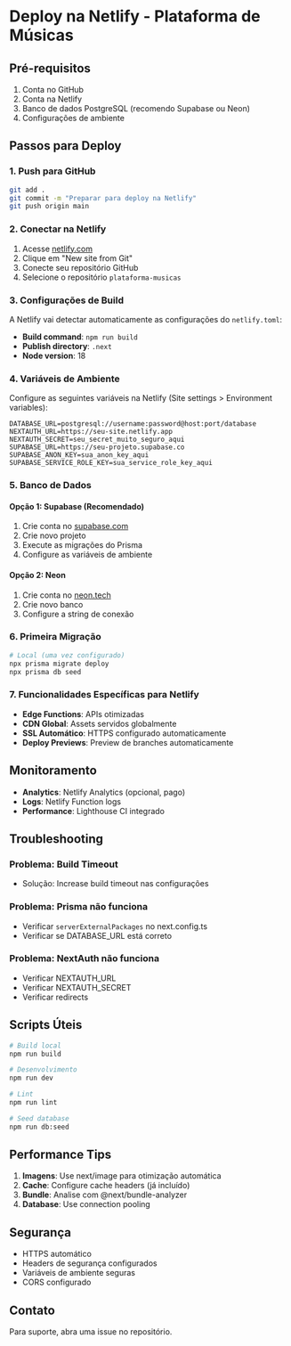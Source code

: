 # Deploy na Netlify - Plataforma de Músicas

## Pré-requisitos

1. Conta no GitHub
2. Conta na Netlify
3. Banco de dados PostgreSQL (recomendo Supabase ou Neon)
4. Configurações de ambiente

## Passos para Deploy

### 1. Push para GitHub
```bash
git add .
git commit -m "Preparar para deploy na Netlify"
git push origin main
```

### 2. Conectar na Netlify

1. Acesse [netlify.com](https://netlify.com)
2. Clique em "New site from Git"
3. Conecte seu repositório GitHub
4. Selecione o repositório `plataforma-musicas`

### 3. Configurações de Build

A Netlify vai detectar automaticamente as configurações do `netlify.toml`:

- **Build command**: `npm run build`
- **Publish directory**: `.next`
- **Node version**: 18

### 4. Variáveis de Ambiente

Configure as seguintes variáveis na Netlify (Site settings > Environment variables):

```env
DATABASE_URL=postgresql://username:password@host:port/database
NEXTAUTH_URL=https://seu-site.netlify.app
NEXTAUTH_SECRET=seu_secret_muito_seguro_aqui
SUPABASE_URL=https://seu-projeto.supabase.co
SUPABASE_ANON_KEY=sua_anon_key_aqui
SUPABASE_SERVICE_ROLE_KEY=sua_service_role_key_aqui
```

### 5. Banco de Dados

#### Opção 1: Supabase (Recomendado)
1. Crie conta no [supabase.com](https://supabase.com)
2. Crie novo projeto
3. Execute as migrações do Prisma
4. Configure as variáveis de ambiente

#### Opção 2: Neon
1. Crie conta no [neon.tech](https://neon.tech)
2. Crie novo banco
3. Configure a string de conexão

### 6. Primeira Migração
```bash
# Local (uma vez configurado)
npx prisma migrate deploy
npx prisma db seed
```

### 7. Funcionalidades Específicas para Netlify

- **Edge Functions**: APIs otimizadas
- **CDN Global**: Assets servidos globalmente
- **SSL Automático**: HTTPS configurado automaticamente
- **Deploy Previews**: Preview de branches automaticamente

## Monitoramento

- **Analytics**: Netlify Analytics (opcional, pago)
- **Logs**: Netlify Function logs
- **Performance**: Lighthouse CI integrado

## Troubleshooting

### Problema: Build Timeout
- Solução: Increase build timeout nas configurações

### Problema: Prisma não funciona
- Verificar `serverExternalPackages` no next.config.ts
- Verificar se DATABASE_URL está correto

### Problema: NextAuth não funciona
- Verificar NEXTAUTH_URL
- Verificar NEXTAUTH_SECRET
- Verificar redirects

## Scripts Úteis

```bash
# Build local
npm run build

# Desenvolvimento
npm run dev

# Lint
npm run lint

# Seed database
npm run db:seed
```

## Performance Tips

1. **Imagens**: Use next/image para otimização automática
2. **Cache**: Configure cache headers (já incluído)
3. **Bundle**: Analise com @next/bundle-analyzer
4. **Database**: Use connection pooling

## Segurança

- HTTPS automático
- Headers de segurança configurados
- Variáveis de ambiente seguras
- CORS configurado

## Contato

Para suporte, abra uma issue no repositório.
